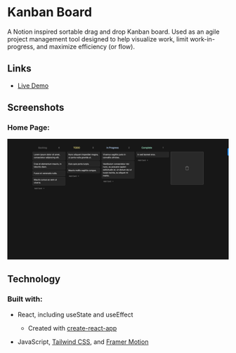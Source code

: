 # Kanban Board

A Notion inspired sortable drag and drop Kanban board. Used as an agile project management tool designed to help visualize work, limit work-in-progress, and maximize efficiency (or flow).

## Links

- [Live Demo](https://kanban-board-client.netlify.app/)

## Screenshots

### Home Page:

![home page](/public/kanban-board.png)

## Technology

### Built with:

- React, including useState and useEffect

  - Created with [create-react-app](https://github.com/facebook/create-react-app)

- JavaScript, [Tailwind CSS](https://tailwindcss.com/), and [Framer Motion](https://www.npmjs.com/package/framer-motion)
